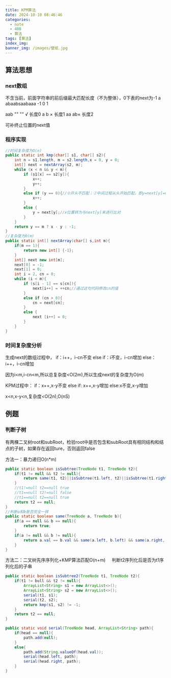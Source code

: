 ```yaml
---
title: KPM算法
date: 2024-10-10 08:46:46
categories:
  - note
  - 408
  - 算法
tags: [算法]
index_img:
banner_img: /images/壁纸.jpg
---
```


## 算法思想

### next数组

不含当前，前面字符串的前后缀最大匹配长度（不为整体），0下表的next为-1
a abaabsaabaaa
-1 0 1

aab
"" "" √  长度0
a b ×    长度1
aa ab×   长度2

可补终止位置的next值

### 程序实现

```java
//时间复杂度为O(n)
public static int kmp(char[] s1, char[] s2){
    int n = s1.length, m = s2.length,x = 0, y = 0;
    int[] next = nextArray(s2, m);
    while (x < n && y < m){
        if (s1[x] == s2[y]){
            x++;
            y++;
        }
        else if (y == 0){//①开头不匹配；②中间过程从头开始匹配。即y=next[y]=0,且两个不同
            x++;
        }
        else {
            y = next[y];//x位置转为与next[y]来进行比对
        }
    }
    return y == m ? x - y : -1;
}
//复杂度为O(m)
public static int[] nextArray(char[] s,int m){
    if(m == 1){
        return new int[] {-1};
    }
    int[] next new int[m];
    next[0] = -1;
    next[1] = 0;
    int i = 2, cn = 0;
    while (i < m){
        if (s[i - 1] == s[cn]){
            next[i++] = ++cn;//通过这句代码修改cn的值
        }
        else if (cn > 0){
            cn = next[cn];
        }
        else {
            next [i++] = 0;
        }
    }
}
```

### 时间复杂度分析

生成next的数组过程中，
if：i++，i-cn不变
else if：i不变，i-cn增加
else：i++，i-cn增加

因为i<m,i-cn<m,所以总复杂度<O(2m),所以生成next的复杂度为O(m)

KPM过程中：
if：x++,x-y不变
else if: x++,x-y增加
else:x不变,x-y增加

x<n,x-y<n,复杂度<O(2n),O(nS)

## 例题

### 判断子树

有两棵二叉树root和subRoot，检验root中是否包含和subRoot具有相同结构和结点的子树，如果存在返回ture，否则返回false

方法一：暴力递归O(n*m)

```java
public static boolean isSubtree(TreeNode t1, TreeNode t2){
    if(t1 != null && t2 != null){
        return same(t1, t2)||isSubtree(t1.left, t2)||isSubtree(t1.right, t2);
    }
    //t1!=null t2==null true
    //t1==null t2!=null false
    //t1==null t2==null true
    return t2 == null;
}
//判断a和b是否完全一样
public static boolean same(TreeNode a, TreeNode b){
    if(a == null && b == null){
        return true;
    }
    if(a != null && b != null){
        return a.val == b.val && same(a.left, b.left) && same(a.right, b.right);
    }
}
```

方法二：二叉树先序序列化+KMP算法匹配O(n+m)
&nbsp;&nbsp;&nbsp;&nbsp;判断t2序列化后是否为t1序列化后的子串

```java
public static boolean isSubtree2(TreeNode t1, TreeNode t2){
    if(t1 != bull && t2 != null){
        ArrayList<String> s1 = new ArrayList<>();
        ArrayList<String> s2 = new ArrayList<>();
        serial(t1, s1);
        serial(t2, s2);
        return kmp(s1, s2) != -1;
    }
    return t2 == null;
}

public static void serial(TreeNode head, ArrayList<String> path){
    if(head == null){
        path.add(null);
    }
    else{
        path.add(String.valueOf(head.val));
        serial(head.left, path);
        serial(head.right, path);
    }
}
```

